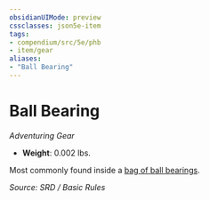 ```yaml
---
obsidianUIMode: preview
cssclasses: json5e-item
tags:
- compendium/src/5e/phb
- item/gear
aliases: 
- "Ball Bearing"
---
```

# Ball Bearing
*Adventuring Gear*  

- **Weight**: 0.002 lbs.

Most commonly found inside a [bag of ball bearings](ball-bearings-bag-of-1000.md).

*Source: SRD / Basic Rules*